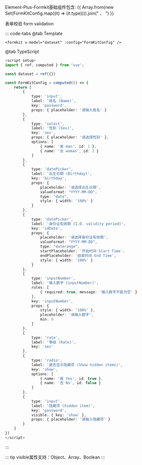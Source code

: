 Element-Plus-Formkit基础组件包含: {{ Array.from(new Set(FormKitConfig.map((it) => (it.type)))).join(" 、 ") }}

<div>
    <formkit v-model="dataset" :config="FormKitConfig" ref="dataSetFormRef" />
    <el-button color="#626aef" @click="submit">表单校验 form validation</el-button>
</div>

::: code-tabs
@tab Template
```vue
<formkit v-model="dataset" :config="FormKitConfig" />
```

@tab TypeScript
```ts
<script setup>
import { ref, computed } from 'vue';

const dataset = ref({})

const FormKitConfig = computed(() => {
    return [
        {
            type: 'input',
            label: '姓名 (Name)',
            key: 'password',
            props: { placeholder: '请输入姓名' }
        },
        {
            type: 'select',
            label: '性别 (Sex)',
            key: 'sex',
            props: { placeholder: '请选择性别' },
            options: [
                { name: '男 man', id: 1 },
                { name: '女 woman', id: 2 }
            ]
        },
        {
            type: 'datePicker',
            label: '出生日期 (Birthday)',
            key: 'birthday',
            props: {
                placeholder: '请选择出生日期',
                valueFormat: "YYYY-MM-DD",
                type: "date",
                style: { width: '100%' }
            }
        },
        {
            type: 'datePicker',
            label: '身份证有效期 (I.D. validity period)',
            key: 'idDate',
            props: {
                placeholder: '请选择身份证有效期',
                valueFormat: "YYYY-MM-DD",
                type: "daterange",
                startPlaceholder: '开始时间 Start Time',
                endPlaceholder: '结束时间 End Time',
                style: { width: '100%' }
            }
        },
        {
            type: 'inputNumber',
            label: '输入数字 (inputNumber)',
            rules: [
                { required: true, message: '输入数字不能为空' }
            ],
            key: 'inputNumber',
            props: {
                style: { width: '100%' },
                placeholder: '请输入数字',
                min: 0
            }
        },
        {
            type: 'rate',
            label: '等级 (Rate)',
            key: 'sex'
        },
        {
            type: 'radio',
            label: '是否显示隐藏项 (Show hidden items)',
            key: 'show',
            options: [
                { name: '是 Yes', id: true },
                { name: '否 No', id: false }
            ]
        },
        {
            type: 'input',
            label: '隐藏项 (hidden item)',
            key: 'password',
            visible: { key: 'show' },
            props: { placeholder: '请输入隐藏项' }
        }
    ]
})
</script>
```
:::

::: tip
visible属性支持：Object、Array、Boolean
:::

<script setup lang="ts">
import type { Instance } from 'element-plus-formkit'
import { ref, computed } from 'vue';

const dataset = ref({}),
    dataSetFormRef = ref<Instance>();

async function submit() {
    await dataSetFormRef.value?.validate()
}

const FormKitConfig = computed(() => {
    return [
        {
            type: 'input',
            label: '姓名 (Name)',
            key: 'password',
            props: { placeholder: '请输入姓名' }
        },
        {
            type: 'select',
            label: '性别 (Sex)',
            key: 'sex',
            props: { placeholder: '请选择性别' },
            options: [
                { name: '男 man', id: 1 },
                { name: '女 woman', id: 2 }
            ]
        },
        {
            type: 'datePicker',
            label: '出生日期 (Birthday)',
            key: 'birthday',
            props: {
                placeholder: '请选择出生日期',
                valueFormat: "YYYY-MM-DD",
                type: "date",
                style: { width: '100%' }
            }
        },
        {
            type: 'datePicker',
            label: '身份证有效期 (I.D. validity period)',
            key: 'idDate',
            props: {
                placeholder: '请选择身份证有效期',
                valueFormat: "YYYY-MM-DD",
                type: "daterange",
                startPlaceholder: '开始时间 Start Time',
                endPlaceholder: '结束时间 End Time',
                style: { width: '100%' }
            }
        },
        {
            type: 'inputNumber',
            label: '输入数字 (inputNumber)',
            rules: [
                { required: true, message: '输入数字不能为空' }
            ],
            key: 'inputNumber',
            props: {
                style: { width: '100%' },
                placeholder: '请输入数字',
                min: 0
            }
        },
        {
            type: 'rate',
            label: '等级 (Rate)',
            key: 'sex'
        },
        {
            type: 'radio',
            label: '是否显示隐藏项 (Show hidden items)',
            key: 'show',
            options: [
                { name: '是 Yes', id: true },
                { name: '否 No', id: false }
            ]
        },
        {
            type: 'input',
            label: '隐藏项 (hidden item)',
            key: 'password',
            visible: { key: 'show' },
            props: { placeholder: '请输入隐藏项' }
        }
    ]
})
</script>